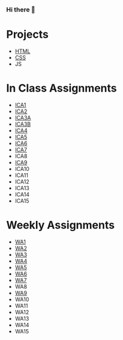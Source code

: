### Hi there 👋

<!--
**nasm4646/nasm4646** is a ✨ _special_ ✨ repository because its `README.md` (this file) appears on your GitHub profile.

Here are some ideas to get you started:

- 🔭 I’m currently working on ...
- 🌱 I’m currently learning ...
- 👯 I’m looking to collaborate on ...
- 🤔 I’m looking for help with ...
- 💬 Ask me about ...
- 📫 How to reach me: ...
- 😄 Pronouns: ...
- ⚡ Fun fact: ...
-->

# Projects
- [HTML](/html-midterm/page5.html)
- [CSS](/index.html)
- JS

# In Class Assignments
- [ICA1](/ica/ica1.pdf)
- [ICA2](/ica/ica2.pdf)
- [ICA3A](/ica/ica3a.html)
- [ICA3B](/ica/ica3b.html)
- [ICA4](/ica/ica4.html)
- [ICA5](/ica/ica5/ica5.html)
- [ICA6](/ica/ica6/ica6-part1.html)
- [ICA7](/ica/ica7/ica7.html)
- ICA8
- [ICA9](/ica/ica9.html)
- ICA10
- ICA11
- ICA12
- ICA13
- ICA14
- ICA15

# Weekly Assignments
- [WA1](/wa/wa1.html)
- [WA2](/wa/wa2.html)
- [WA3](/wa/wa3.html)
- [WA4](/wa/wa4.html)
- [WA5](/wa/wa5.html)
- [WA6](/wa/wa6/index.html)
- [WA7](/wa/wa7/wa7.html)
- WA8
- [WA9](/wa/wa9/index.html)
- WA10
- WA11
- WA12
- WA13
- WA14
- WA15
